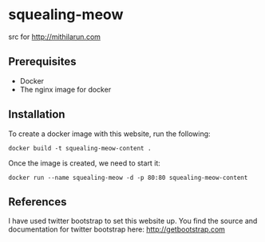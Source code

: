 # squealing-meow
src for http://mithilarun.com

## Prerequisites
* Docker
* The nginx image for docker

## Installation
To create a docker image with this website, run the following:

    docker build -t squealing-meow-content .

Once the image is created, we need to start it:

    docker run --name squealing-meow -d -p 80:80 squealing-meow-content


## References
I have used twitter bootstrap to set this website up. You find the source
and documentation for twitter bootstrap here: http://getbootstrap.com
